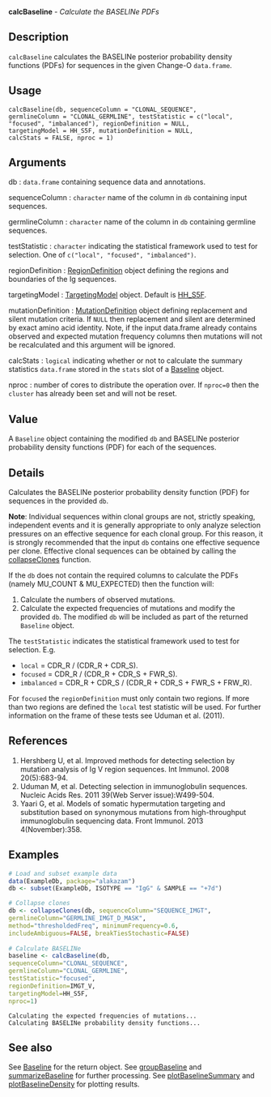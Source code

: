 **calcBaseline** - *Calculate the BASELINe PDFs*

Description
--------------------

`calcBaseline` calculates the BASELINe posterior probability density 
functions (PDFs) for sequences in the given Change-O `data.frame`.


Usage
--------------------
```
calcBaseline(db, sequenceColumn = "CLONAL_SEQUENCE",
germlineColumn = "CLONAL_GERMLINE", testStatistic = c("local",
"focused", "imbalanced"), regionDefinition = NULL,
targetingModel = HH_S5F, mutationDefinition = NULL,
calcStats = FALSE, nproc = 1)
```

Arguments
-------------------

db
:   `data.frame` containing sequence data and annotations.

sequenceColumn
:   `character` name of the column in `db` 
containing input sequences.

germlineColumn
:   `character` name of the column in `db` 
containing germline sequences.

testStatistic
:   `character` indicating the statistical framework 
used to test for selection. One of 
`c("local", "focused", "imbalanced")`.

regionDefinition
:   [RegionDefinition](RegionDefinition-class.md) object defining the regions
and boundaries of the Ig sequences.

targetingModel
:   [TargetingModel](TargetingModel-class.md) object. Default is  [HH_S5F](HH_S5F.md).

mutationDefinition
:   [MutationDefinition](MutationDefinition-class.md) object defining replacement
and silent mutation criteria. If `NULL` then 
replacement and silent are determined by exact 
amino acid identity. Note, if the input data.frame 
already contains observed and expected mutation frequency 
columns then mutations will not be recalculated and this
argument will be ignored.

calcStats
:   `logical` indicating whether or not to calculate the 
summary statistics `data.frame` stored in the 
`stats` slot of a [Baseline](Baseline-class.md) object.

nproc
:   number of cores to distribute the operation over. If 
`nproc=0` then the `cluster` has already been
set and will not be reset.




Value
-------------------

A `Baseline` object containing the modified `db` and BASELINe 
posterior probability density functions (PDF) for each of the sequences.


Details
-------------------

Calculates the BASELINe posterior probability density function (PDF) for 
sequences in the provided `db`. 

**Note**: Individual sequences within clonal groups are not, strictly speaking, 
independent events and it is generally appropriate to only analyze selection 
pressures on an effective sequence for each clonal group. For this reason,
it is strongly recommended that the input `db` contains one effective 
sequence per clone. Effective clonal sequences can be obtained by calling 
the [collapseClones](collapseClones.md) function.

If the `db` does not contain the 
required columns to calculate the PDFs (namely MU_COUNT & MU_EXPECTED)
then the function will:

1. Calculate the numbers of observed mutations.
1. Calculate the expected frequencies of mutations and modify the provided 
`db`. The modified `db` will be included as part of the 
returned `Baseline` object.


The `testStatistic` indicates the statistical framework used to test for selection. 
E.g.

+ `local` = CDR_R / (CDR_R + CDR_S).
+ `focused` = CDR_R / (CDR_R + CDR_S + FWR_S).
+ `imbalanced` = CDR_R + CDR_S / (CDR_R + CDR_S + FWR_S + FRW_R).

For `focused` the `regionDefinition` must only contain two regions. If more 
than two regions are defined the `local` test statistic will be used.
For further information on the frame of these tests see Uduman et al. (2011).


References
-------------------


1. Hershberg U, et al. Improved methods for detecting selection by mutation 
analysis of Ig V region sequences. 
Int Immunol. 2008 20(5):683-94.
1. Uduman M, et al. Detecting selection in immunoglobulin sequences. 
Nucleic Acids Res. 2011 39(Web Server issue):W499-504.
1. Yaari G, et al. Models of somatic hypermutation targeting and substitution based
on synonymous mutations from high-throughput immunoglobulin sequencing data.
Front Immunol. 2013 4(November):358.
 



Examples
-------------------

```R
# Load and subset example data
data(ExampleDb, package="alakazam")
db <- subset(ExampleDb, ISOTYPE == "IgG" & SAMPLE == "+7d")

# Collapse clones
db <- collapseClones(db, sequenceColumn="SEQUENCE_IMGT",
germlineColumn="GERMLINE_IMGT_D_MASK",
method="thresholdedFreq", minimumFrequency=0.6,
includeAmbiguous=FALSE, breakTiesStochastic=FALSE)
 
# Calculate BASELINe
baseline <- calcBaseline(db, 
sequenceColumn="CLONAL_SEQUENCE",
germlineColumn="CLONAL_GERMLINE", 
testStatistic="focused",
regionDefinition=IMGT_V,
targetingModel=HH_S5F,
nproc=1)
```


```
Calculating the expected frequencies of mutations...
Calculating BASELINe probability density functions...

```



See also
-------------------

See [Baseline](Baseline-class.md) for the return object.
See [groupBaseline](groupBaseline.md) and [summarizeBaseline](summarizeBaseline.md) for further processing.
See [plotBaselineSummary](plotBaselineSummary.md) and [plotBaselineDensity](plotBaselineDensity.md) for plotting results.



